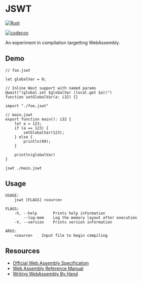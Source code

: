 # JSWT

[![Rust](https://github.com/nishtahir/jswt/actions/workflows/rust.yml/badge.svg)](https://github.com/nishtahir/jswt/actions/workflows/rust.yml)

[![codecov](https://codecov.io/gh/nishtahir/jswt/branch/master/graph/badge.svg?token=VL6CT8HU4U)](https://codecov.io/gh/nishtahir/jswt)

An experiment in compilation targetting WebAssembly.

## Demo

```
// foo.jswt

let globalVar = 0;

// Inline Wast support with named params
@wast("(global.set $globalVar (local.get $a))")
function setGlobalVar(a: i32) {}
```

```
import "./foo.jswt"

// main.jswt
export function main(): i32 {
    let a = 123;
    if (a == 123) {
        setGlobalVar(123);
    } else {
        println(99);
    }

    println(globalVar)
}
```

```
jswt ./main.jswt
```

## Usage

```
USAGE:
    jswt [FLAGS] <source>

FLAGS:
    -h, --help       Prints help information
        --log-mem    Log the memory layout after execution
    -V, --version    Prints version information

ARGS:
    <source>    Input file to begin compiling
```
## Resources

* [Official Web Assembly Specification](https://webassembly.github.io/spec/core/)
* [Web Assembly Reference Manual](https://github.com/sunfishcode/wasm-reference-manual)
* [Writing WebAssembly By Hand](https://blog.scottlogic.com/2018/04/26/webassembly-by-hand.html)